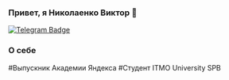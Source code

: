 ### Привет, я Николаенко Виктор 👋

<div id="badges">
  <a href="https://t.me/vnikolaenko">
    <img src="https://img.shields.io/badge/Telegram-blue?style=for-the-badge&logo=telegram&logoColor=white" alt="Telegram Badge"/>
  </a>
</div>

### О себе 
#Выпускник Академии Яндекса 
#Студент ITMO University SPB

<!--
**vnikolaenko-dev/vnikolaenko-dev** is a ✨ _special_ ✨ repository because its `README.md` (this file) appears on your GitHub profile.

Here are some ideas to get you started:

- 🔭 I’m currently working on ...
- 🌱 I’m currently learning ...
- 👯 I’m looking to collaborate on ...
- 🤔 I’m looking for help with ...
- 💬 Ask me about ...
- 📫 How to reach me: ...
- 😄 Pronouns: ...
- ⚡ Fun fact: ...
-->
